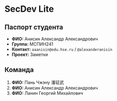 # SecDev Lite

## Паспорт студента

- **ФИО:** Анисин Александр Александрович
- **Группа:** МСПИН241
- **Контакт:** `aaanisin@edu.hse.ru` / `@alexanderanisin`
- **Проект:** Заметки

## Команда

1. **ФИО:** Пань Чжэну 潘钲武
2. **ФИО:** Анисин Александр Александрович
3. **ФИО:** Ланин Георгий Михайлович
